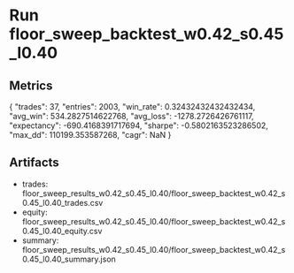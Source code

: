 # Run floor_sweep_backtest_w0.42_s0.45_l0.40

## Metrics
{
  "trades": 37,
  "entries": 2003,
  "win_rate": 0.32432432432432434,
  "avg_win": 534.2827514622768,
  "avg_loss": -1278.2726426761117,
  "expectancy": -690.4168391717694,
  "sharpe": -0.5802163523286502,
  "max_dd": 110199.353587268,
  "cagr": NaN
}

## Artifacts
- trades: floor_sweep_results_w0.42_s0.45_l0.40/floor_sweep_backtest_w0.42_s0.45_l0.40_trades.csv
- equity: floor_sweep_results_w0.42_s0.45_l0.40/floor_sweep_backtest_w0.42_s0.45_l0.40_equity.csv
- summary: floor_sweep_results_w0.42_s0.45_l0.40/floor_sweep_backtest_w0.42_s0.45_l0.40_summary.json